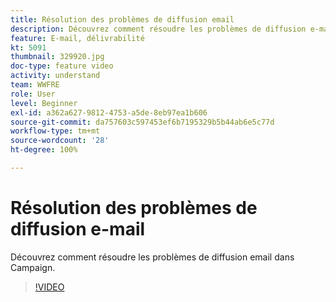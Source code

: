 ```yaml
---
title: Résolution des problèmes de diffusion email
description: Découvrez comment résoudre les problèmes de diffusion e-mail dans Campaign.
feature: E-mail, délivrabilité
kt: 5091
thumbnail: 329920.jpg
doc-type: feature video
activity: understand
team: WWFRE
role: User
level: Beginner
exl-id: a362a627-9812-4753-a5de-8eb97ea1b606
source-git-commit: da757603c597453ef6b7195329b5b44ab6e5c77d
workflow-type: tm+mt
source-wordcount: '28'
ht-degree: 100%

---
```


# Résolution des problèmes de diffusion e-mail

Découvrez comment résoudre les problèmes de diffusion email dans Campaign.

>[!VIDEO](https://video.tv.adobe.com/v/329920?quality=12)
